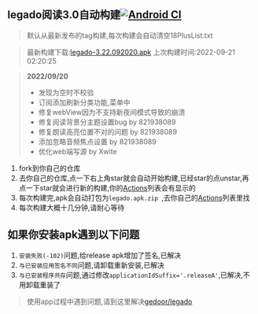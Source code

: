 ## legado阅读3.0自动构建[![Android CI](https://github.com/10bits/gedoor-Build/workflows/Android%20CI/badge.svg)](https://github.com/10bits/gedoor-Build/actions)

> 默认从最新发布的tag构建,每次构建会自动清空18PlusList.txt

> 最新构建下载:[legado-3.22.092020.apk](https://github.com/newdream8848/gedoor-Build/releases/download/legado-3.22.092020/legado-3.22.092020.apk) 上次构建时间:2022-09-21 02:20:25
<!--start-->
> **2022/09/20**
> 
> * 发现为空时不校验
> * 订阅添加刷新分类功能,菜单中
> * 修复webView因为不支持新夜间模式导致的崩溃
> * 修复阅读背景分主题设置bug by 821938089
> * 修复朗读高亮位置不对的问题 by 821938089
> * 添加忽略音频焦点设置 by 821938089
> * 优化web端写源 by Xwite
> 
<!--end-->
  
1. fork到你自己的仓库
2. 去你自己的仓库,点一下右上角star就会自动开始构建,已经star的点unstar,再点一下star就会进行新的构建,你的[Actions](https://github.com/10bits/gedoor-Build/actions)列表会有显示的
3. 每次构建完,apk会自动打包为`legado.apk.zip
`,去你自己的[Actions](https://github.com/10bits/gedoor-Build/actions)列表里找
4. 每次构建大概十几分钟,请耐心等待

## 如果你安装apk遇到以下问题

1. `安装失败(-102)`问题,给release apk增加了签名,已解决
2. `与已安装应用签名不同`问题,请卸载重新安装,已解决
3. `与已安装程序共存`问题,通过修改`applicationIdSuffix='.releaseA'`,已解决,不用卸载重装了
> 使用app过程中遇到问题,请到这里解决[gedoor/legado](https://github.com/gedoor/legado/issues)

